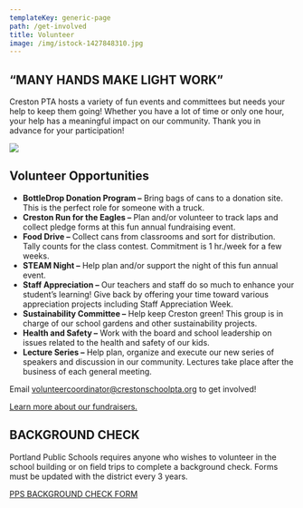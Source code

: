 ```yaml
---
templateKey: generic-page
path: /get-involved
title: Volunteer
image: /img/istock-1427848310.jpg
---
```

## “MANY HANDS MAKE LIGHT WORK”

Creston PTA hosts a variety of fun events and committees but needs your help to keep them going! Whether you have a lot of time or only one hour, your help has a meaningful impact on our community. Thank you in advance for your participation!

![](/img/rod-long-89bqbucvjdw-unsplash.jpg)

## Volunteer Opportunities

* **BottleDrop Donation Program –** Bring bags of cans to a donation site. This is the perfect role for someone with a truck.
* **Creston Run for the Eagles –** Plan and/or volunteer to track laps and collect pledge forms at this fun annual fundraising event.
* **Food Drive –** Collect cans from classrooms and sort for distribution. Tally counts for the class contest. Commitment is 1 hr./week for a few weeks.
* **STEAM Night –** Help plan and/or support the night of this fun annual event. 
* **Staff Appreciation –** Our teachers and staff do so much to enhance your student’s learning! Give back by offering your time toward various appreciation projects including Staff Appreciation Week.
* **Sustainability Committee –** Help keep Creston green! This group is in charge of our school gardens and other sustainability projects. 
* **Health and Safety –** Work with the board and school leadership on issues related to the health and safety of our kids. 
* **Lecture Series –** Help plan, organize and execute our new series of speakers and discussion in our community. Lectures take place after the business of each general meeting.

Email volunteercoordinator@crestonschoolpta.org to get involved!

[Learn more about our fundraisers.](https://inquisitive-lolly-d1ee77.netlify.app/get-involved/fundraise)

## BACKGROUND CHECK

Portland Public Schools requires anyone who wishes to volunteer in the school building or on field trips to complete a background check. Forms must be updated with the district every 3 years.

[PPS BACKGROUND CHECK FORM](https://www.pps.net/volunteer)